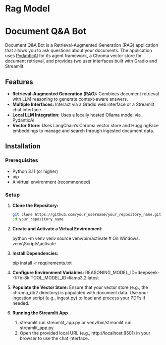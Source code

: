 # Rag Model

# Document Q&A Bot

Document Q&A Bot is a Retrieval-Augmented Generation (RAG) application that allows you to ask questions about your documents. The application uses [PydanticAI](https://ai.pydantic.dev/) for its agent framework, a Chroma vector store for document retrieval, and provides two user interfaces built with Gradio and Streamlit.

## Features

- **Retrieval-Augmented Generation (RAG):** Combines document retrieval with LLM reasoning to generate context-aware answers.
- **Multiple Interfaces:** Interact via a Gradio web interface or a Streamlit chat interface.
- **Local LLM Integration:** Uses a locally hosted Ollama model via PydanticAI.
- **Vector Store:** Uses LangChain’s Chroma vector store and HuggingFace embeddings to manage and search through ingested document data.

## Installation

### Prerequisites

- Python 3.11 (or higher)
- pip
- A virtual environment (recommended)

### Setup

1. **Clone the Repository:**

   ```bash
   git clone https://github.com/your_username/your_repository_name.git
   cd your_repository_name

2. **Create and Activate a Virtual Environment:**

    python -m venv venv
    source venv/bin/activate  # On Windows: venv\Scripts\activate

3. **Install Dependencies:**

    pip install -r requirements.txt

4. **Configure Environment Variables:**
    REASONING_MODEL_ID=deepseek-r1:7b-8k
    TOOL_MODEL_ID=llama3.2:latest

5. **Populate the Vector Store:**
    Ensure that your vector store (e.g., the chroma_db2 directory) is populated with document data. Use your ingestion script (e.g., ingest.py) to load and process your PDFs if needed.

6. **Running the Streamlit App**
    1. streamlit run streamlit_app.py or venv/bin/streamlit run streamlit_app.py
    2. Open the provided local URL (e.g., http://localhost:8501) in your browser to use the chat interface.


